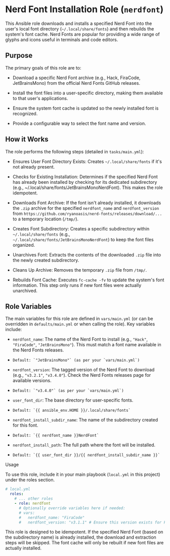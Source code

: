 # Nerd Font Installation Role (`nerdfont`)

This Ansible role downloads and installs a specified Nerd Font into the user's local font directory (`~/.local/share/fonts`) and then rebuilds the system's font cache. Nerd Fonts are popular for providing a wide range of glyphs and icons useful in terminals and code editors.

## Purpose

The primary goals of this role are to:

- Download a specific Nerd Font archive (e.g., Hack, FiraCode, JetBrainsMono) from the official Nerd Fonts GitHub releases.

- Install the font files into a user-specific directory, making them available to that user's applications.

- Ensure the system font cache is updated so the newly installed font is recognized.

- Provide a configurable way to select the font name and version.

## How it Works

The role performs the following steps (detailed in `tasks/main.yml`):

- Ensures User Font Directory Exists: Creates `~/.local/share/fonts` if it's not already present.

- Checks for Existing Installation: Determines if the specified Nerd Font has already been installed by checking for its dedicated subdirectory (e.g., ~/.local/share/fonts/JetBrainsMonoNerdFont). This makes the role idempotent.

- Downloads Font Archive: If the font isn't already installed, it downloads the `.zip` archive for the specified `nerdfont_name` and `nerdfont_version` from `https://github.com/ryanoasis/nerd-fonts/releases/download/...` to a temporary location (`/tmp/`).

- Creates Font Subdirectory: Creates a specific subdirectory within `~/.local/share/fonts` (e.g., `~/.local/share/fonts/JetBrainsMonoNerdFont`) to keep the font files organized.

- Unarchives Font: Extracts the contents of the downloaded `.zip` file into the newly created subdirectory.

- Cleans Up Archive: Removes the temporary `.zip` file from `/tmp/`.

- Rebuilds Font Cache: Executes `fc-cache -fv` to update the system's font information. This step only runs if new font files were actually unarchived.

## Role Variables

The main variables for this role are defined in `vars/main.yml` (or can be overridden in `defaults/main.yml` or when calling the role). Key variables include:

- `nerdfont_name`: The name of the Nerd Font to install (e.g., `"Hack"`, `"FiraCode"`, `"JetBrainsMono"`). This must match a font name available in the Nerd Fonts releases.

-     Default: `"JetBrainsMono"` (as per your `vars/main.yml`)

- `nerdfont_version`: The tagged version of the Nerd Font to download (e.g., `"v3.2.1"`, `"v3.4.0"`). Check the Nerd Fonts releases page for available versions.

-     Default: `"v3.4.0"` (as per your `vars/main.yml`)

- `user_font_dir`: The base directory for user-specific fonts.

-     Default: `{{ ansible_env.HOME }}/.local/share/fonts`

- `nerdfont_install_subdir_name`: The name of the subdirectory created for this font.

-     Default: `{{ nerdfont_name }}NerdFont`

- `nerdfont_install_path`: The full path where the font will be installed.

-     Default: `{{ user_font_dir }}/{{ nerdfont_install_subdir_name }}`

Usage

To use this role, include it in your main playbook (`local.yml` in this project) under the roles section.

```yaml
# local.yml
  roles:
    # ... other roles
    - role: nerdfont
      # Optionally override variables here if needed:
      # vars:
      #   nerdfont_name: "FiraCode"
      #   nerdfont_version: "v3.1.1" # Ensure this version exists for FiraCode
```

This role is designed to be idempotent. If the specified Nerd Font (based on the subdirectory name) is already installed, the download and extraction steps will be skipped. The font cache will only be rebuilt if new font files are actually installed.
